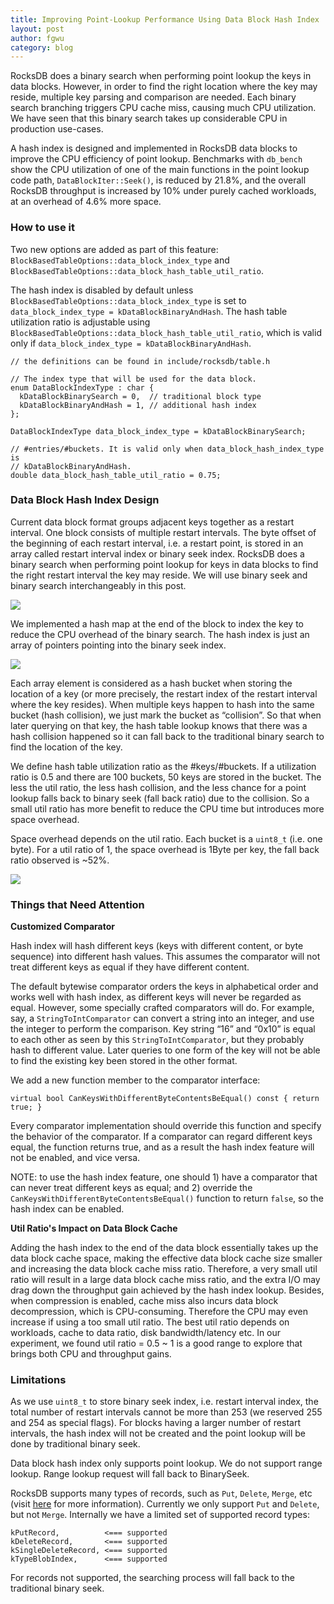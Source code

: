 ```yaml
---
title: Improving Point-Lookup Performance Using Data Block Hash Index
layout: post
author: fgwu
category: blog
---
```

RocksDB does a binary search when performing point lookup the keys in data blocks. However, in order to find the right location where the key may reside, multiple key parsing and comparison are needed. Each binary search branching triggers CPU cache miss, causing much CPU utilization. We have seen that this binary search takes up considerable CPU in production use-cases.

A hash index is designed and implemented in RocksDB data blocks to improve the CPU efficiency of point lookup. Benchmarks with `db_bench`  show the CPU utilization of one of the main functions in the point lookup code path, `DataBlockIter::Seek()`, is reduced by 21.8%, and the overall RocksDB throughput is increased by 10% under purely cached workloads, at an overhead of 4.6% more space.

### How to use it
Two new options are added as part of this feature: `BlockBasedTableOptions::data_block_index_type` and `BlockBasedTableOptions::data_block_hash_table_util_ratio`.

The hash index is disabled by default unless `BlockBasedTableOptions::data_block_index_type` is set to `data_block_index_type = kDataBlockBinaryAndHash`. The hash table utilization ratio is adjustable using `BlockBasedTableOptions::data_block_hash_table_util_ratio`, which is valid only if `data_block_index_type = kDataBlockBinaryAndHash`.


```
// the definitions can be found in include/rocksdb/table.h

// The index type that will be used for the data block.
enum DataBlockIndexType : char {
  kDataBlockBinarySearch = 0,  // traditional block type
  kDataBlockBinaryAndHash = 1, // additional hash index
};

DataBlockIndexType data_block_index_type = kDataBlockBinarySearch;

// #entries/#buckets. It is valid only when data_block_hash_index_type is
// kDataBlockBinaryAndHash.
double data_block_hash_table_util_ratio = 0.75;

```


### Data Block Hash Index Design

Current data block format groups adjacent keys together as a restart interval. One block consists of multiple restart intervals. The byte offset of the beginning of each restart interval, i.e. a restart point, is stored in an array called restart interval index or binary seek index. RocksDB does a binary search when performing point lookup for keys in data blocks to find the right restart interval the key may reside. We will use binary seek and binary search interchangeably in this post.

![](/static/images/data-block-hash-index/block-format-binary-seek.png)

We implemented a hash map at the end of the block to index the key to reduce the CPU overhead of the binary search. The hash index is just an array of pointers pointing into the binary seek index.

![](/static/images/data-block-hash-index/block-format-hash-index.png)


Each array element is considered as a hash bucket when storing the location of a key (or more precisely, the restart index of the restart interval where the key resides). When multiple keys happen to hash into the same bucket (hash collision), we just mark the bucket as “collision”. So that when later querying on that key, the hash table lookup knows that there was a hash collision happened so it can fall back to the traditional binary search to find the location of the key.

We define hash table utilization ratio as the #keys/#buckets. If a utilization ratio is 0.5 and there are 100 buckets, 50 keys are stored in the bucket. The less the util ratio, the less hash collision, and the less chance for a point lookup falls back to binary seek (fall back ratio) due to the collision. So a small util ratio has more benefit to reduce the CPU time but introduces more space overhead.

Space overhead depends on the util ratio. Each bucket is a `uint8_t`  (i.e. one byte). For a util ratio of 1, the space overhead is 1Byte per key, the fall back ratio observed is ~52%.

![](/static/images/data-block-hash-index/hash-index-data-structure.png)

### Things that Need Attention

**Customized Comparator**

Hash index will hash different keys (keys with different content, or byte sequence) into different hash values. This assumes the comparator will not treat different keys as equal if they have different content. 

The default bytewise comparator orders the keys in alphabetical order and works well with hash index, as different keys will never be regarded as equal. However, some specially crafted comparators will do. For example, say, a `StringToIntComparator` can convert a string into an integer, and use the integer to perform the comparison. Key string “16” and “0x10” is equal to each other as seen by this `StringToIntComparator`, but they probably hash to different value. Later queries to one form of the key will not be able to find the existing key been stored in the other format.

We add a new function member to the comparator interface: 

```
virtual bool CanKeysWithDifferentByteContentsBeEqual() const { return true; }
```


Every comparator implementation should override this function and specify the behavior of the comparator. If a comparator can regard different keys equal, the function returns true, and as a result the hash index feature will not be enabled, and vice versa.

NOTE: to use the hash index feature, one should 1) have a comparator that can never treat different keys as equal; and 2) override the `CanKeysWithDifferentByteContentsBeEqual()` function to return `false`, so the hash index can be enabled.


**Util Ratio's Impact on Data Block Cache**

Adding the hash index to the end of the data block essentially takes up the data block cache space, making the effective data block cache size smaller and increasing the data block cache miss ratio. Therefore, a very small util ratio will result in a large data block cache miss ratio, and the extra I/O may drag down the throughput gain achieved by the hash index lookup. Besides, when compression is enabled, cache miss also incurs data block decompression, which is CPU-consuming. Therefore the CPU may even increase if using a too small util ratio. The best util ratio depends on workloads, cache to data ratio, disk bandwidth/latency etc. In our experiment, we found util ratio = 0.5 ~ 1 is a good range to explore that brings both CPU and throughput gains.


### Limitations

As we use `uint8_t` to store binary seek index, i.e. restart interval index, the total number of restart intervals cannot be more than 253 (we reserved  255 and 254 as special flags). For blocks having a larger number of restart intervals, the hash index will not be created and the point lookup will be done by traditional binary seek.

Data block hash index only supports point lookup. We do not support range lookup. Range lookup request will fall back to BinarySeek.

RocksDB supports many types of records, such as `Put`, `Delete`, `Merge`, etc (visit [here](https://github.com/facebook/rocksdb/wiki/rocksdb-basics) for more information). Currently we only support `Put` and `Delete`, but not `Merge`. Internally we have a limited set of supported record types:


```
kPutRecord,          <=== supported
kDeleteRecord,       <=== supported
kSingleDeleteRecord, <=== supported
kTypeBlobIndex,      <=== supported
```

For records not supported, the searching process will fall back to the traditional binary seek. 





